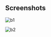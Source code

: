 ## Screenshots

![b1](https://user-images.githubusercontent.com/58855711/227771375-8276911d-19b2-43eb-a0c5-99f0961719fa.png)

![b2](https://user-images.githubusercontent.com/58855711/227771380-fd72b04d-376a-4307-b4ba-64fdab8ee22a.png)
